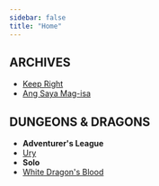 ```yaml
---
sidebar: false
title: "Home"
---
```


## ARCHIVES
- [Keep Right](archives/keep-right)
- [Ang Saya Mag-isa](archives/ang-saya-mag-isa)

## DUNGEONS & DRAGONS

- **Adventurer's League**
- [Ury](dnd/al/ury)
- **Solo**
- [White Dragon's Blood](dnd/solo/white-dragons-blood)
